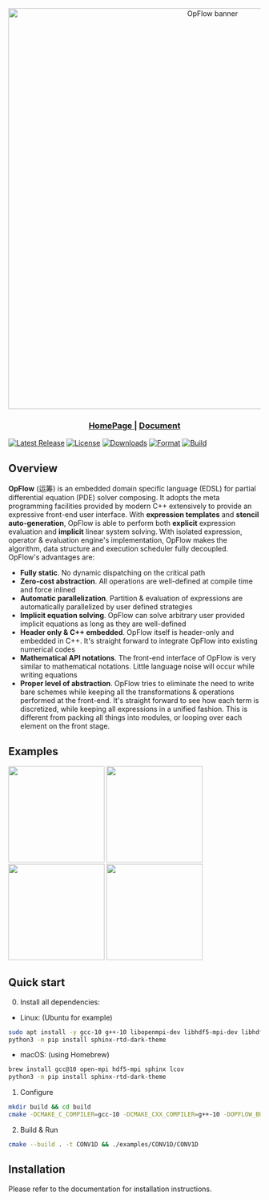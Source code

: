 <div align="center">
  <img width="800px" src="https://github.com/OpFlow-dev/OpFlow/blob/master/doc/assets/opflow_banner_slice.png" alt="OpFlow banner">
  <h3> <a href="http://82.156.24.95/"> HomePage </a> | <a href="http://82.156.24.95/doc"> Document </a> </h3>

</div>

[![Latest Release](https://img.shields.io/github/v/release/OpFlow-dev/OpFlow?color=blue&label=Latest%20Release)](https://github.com/OpFlow-dev/OpFlow/releases/latest)
[![License](https://img.shields.io/github/license/OpFlow-dev/OpFlow?color=green&label=License)](https://github.com/OpFlow-dev/OpFlow/blob/master/LICENSE)
[![Downloads](https://img.shields.io/github/downloads/OpFlow-dev/OpFlow/total?color=blue&label=Downloads)](https://github.com/OpFlow-dev/OpFlow/releases/latest)
[![Format](https://img.shields.io/github/workflow/status/OpFlow-dev/OpFlow/AutoFormat?color=green&label=Format)](https://github.com/OpFlow-dev/OpFlow/actions/workflows/AutoFormat.yml)
[![Build](https://img.shields.io/github/workflow/status/OpFlow-dev/OpFlow/Build?color=green&label=Build)](https://github.com/OpFlow-dev/OpFlow/actions/workflows/Build.yml)

## Overview

**OpFlow** (运筹) is an embedded domain specific language (EDSL) for partial differential equation (PDE) solver composing.
It adopts the meta programming facilities provided by modern C++ extensively to provide an expressive front-end user
interface. With **expression templates** and **stencil auto-generation**, OpFlow is able to perform both **explicit** expression
evaluation and **implicit** linear system solving. With isolated expression, operator & evaluation engine's implementation,
OpFlow makes the algorithm, data structure and execution scheduler fully decoupled. OpFlow's advantages are:

- **Fully static**. No dynamic dispatching on the critical path
- **Zero-cost abstraction**. All operations are well-defined at compile time and force inlined
- **Automatic parallelization**. Partition & evaluation of expressions are automatically parallelized by user defined strategies
- **Implicit equation solving**. OpFlow can solve arbitrary user provided implicit equations as long as they are well-defined
- **Header only & C++ embedded**. OpFlow itself is header-only and embedded in C++. It's straight forward to integrate
  OpFlow into existing numerical codes
- **Mathematical API notations**. The front-end interface of OpFlow is very similar to mathematical notations. Little
  language noise will occur while writing equations
- **Proper level of abstraction**. OpFlow tries to eliminate the need to write bare schemes while keeping all the
  transformations & operations performed at the front-end. It's straight forward to see how each term is discretized,
  while keeping all expressions in a unified fashion. This is different from packing all things into modules, or
  looping over each element on the front stage.

## Examples

<a href="https://github.com/OpFlow-dev/OpFlow/blob/master/examples/CONV1D/CONV1D.cpp"><img src="https://github.com/OpFlow-dev/OpFlow/blob/master/doc/03_Examples/assets/weno.gif" height="192px"></a>
<a href="https://github.com/OpFlow-dev/OpFlow/blob/master/examples/FTCS2D/FTCS-OMP.cpp"> <img src="https://github.com/OpFlow-dev/OpFlow/blob/master/doc/03_Examples/assets/heattransfer.gif" height="192px"></a>
<a href="https://github.com/OpFlow-dev/OpFlow/blob/master/examples/LidDriven/LidDriven2D.cpp"><img src="https://github.com/OpFlow-dev/OpFlow/blob/master/doc/03_Examples/assets/liddriven.gif" height="192px"></a>
<a href="https://github.com/OpFlow-dev/OpFlow/blob/amr/examples/LevelSet/AMRLS.cpp"><img src="https://github.com/OpFlow-dev/OpFlow/blob/master/doc/03_Examples/assets/amrls.gif" height="192px"></a>

## Quick start

0. Install all dependencies:

- Linux: (Ubuntu for example)
```bash
sudo apt install -y gcc-10 g++-10 libopenmpi-dev libhdf5-mpi-dev libhdf5-dev python3-pip python3-sphinx lcov
python3 -m pip install sphinx-rtd-dark-theme
```
- macOS: (using Homebrew)
```bash
brew install gcc@10 open-mpi hdf5-mpi sphinx lcov
python3 -m pip install sphinx-rtd-dark-theme
```
1. Configure
```bash
mkdir build && cd build
cmake -DCMAKE_C_COMPILER=gcc-10 -DCMAKE_CXX_COMPILER=g++-10 -DOPFLOW_BUILD_ALL=ON -DOPFLOW_WITH_VTK=OFF ..
```
2. Build & Run
```bash
cmake --build . -t CONV1D && ./examples/CONV1D/CONV1D
```
## Installation

Please refer to the documentation for installation instructions.